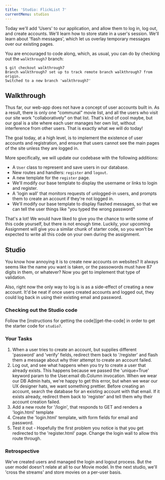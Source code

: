 ```yaml
---
title: 'Studio: FlickList 7'
currentMenu: studios
---
```


Today we'll add 'Users' to our application, and allow them to log in,
log out, and create accounts. We'll learn how to store state in a
user's session.  We'll learn about 'flash messages', which let us
overlay temporary messages over our existing pages.

You are encouraged to code along, which, as usual, you can do by
checking out the `walkthrough7` branch:

```nohighlight
$ git checkout walkthrough7
Branch walkthrough7 set up to track remote branch walkthrough7 from origin.
Switched to a new branch 'walkthrough7'
```

## Walkthrough

Thus far, our web-app does not have a concept of user accounts built
in. As a result, there is only one "communal" movie list, and all the
users who visit our site work "collaboratively" on that list. That's
kind of cool maybe, but our goal is a site where each user manages her
own list, without interference from other users. That is exactly what
we will do today!

The goal today, at a high level, is to implement the existence of user
accounts and registration, and ensure that users cannot see the main
pages of the site unless they are logged in.

More specifically, we will update our codebase with the following
additions:

- A `User` class to represent and save users in our database.
- New routes and handlers: `register` and `logout`.
- A new template for the `register` page.
- We'll modify our base template to display the username or links to login and register.
- A 'login wall' that monitors requests of unlogged-in users, and prompts them to create an account if they're not logged in.
- We'll modify our base template to display flashed messages, so that we can tell the user things like "you typed the wrong password"

That's a lot! We would have liked to give you the chance to write some of this code yourself, but there is not enough time. Luckily, your upcoming Assignment will give you a similar chunk of starter code, so you won't be expected to write all this code on your own during the assignment.

## Studio

You know how annoying it is to create new accounts on websites? It
always seems like the name you want is taken, or the passowords must
have 87 digits in them, or whatever? Now you get to implement that
type of validation.

Also, right now the only way to log is is as a side-effect of creating
a new account. It'd be neat if once users created accounts and logged
out, they could log back in using their existing email and password.

### Checking out the Studio code

Follow the [instructions for getting the code][get-the-code] in order to get the starter code for `studio7`.

### Your Tasks

1. When a user tries to create an account, but supplies different 'password' and 'verify' fields, redirect them back to '/register' and flash them a message about why thier attempt to create an account failed. 
2. Log out, and see what happens when you try to create a user that already exists. This happens because we passed the 'unique=True' keyword param to the User.email db.Column invocation. When we wear our DB Admin hats, we're happy to get this error, but when we wear our UX designer hats, we want something prettier. Before creating an account, search the database for an existing account with that email. If it exists already, redirect them back to 'register' and tell them why their account creation failed. 
3. Add a new route for '/login', that responds to GET and renders a 'login.html' template
4. Create the 'login.html' template, with form fields for email and password.
5. Test it out - Hopefully the first problem you notice is that you get redirected to the 'register.html' page. Change the login wall to allow this route through.


### Retrospective

We've created users and managed the login and logout process. But the
user model doesn't relate at all to our Movie model. In the next
studio, we'll 'cross the streams' and store movies on a per-user basis.

